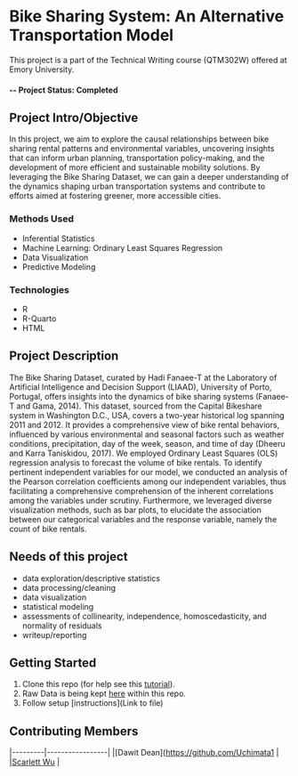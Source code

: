 # Bike Sharing System: An Alternative Transportation Model
This project is a part of the Technical Writing course (QTM302W) offered at Emory University. 


#### -- Project Status: Completed


## Project Intro/Objective
In this project, we aim to explore the causal relationships between bike sharing rental patterns and environmental variables, uncovering insights that can inform urban planning, transportation policy-making, and the development of more efficient and sustainable mobility solutions. By leveraging the Bike Sharing Dataset, we can gain a deeper understanding of the dynamics shaping urban transportation systems and contribute to efforts aimed at fostering greener, more accessible cities.


### Methods Used
* Inferential Statistics
* Machine Learning: Ordinary Least Squares Regression 
* Data Visualization
* Predictive Modeling


### Technologies
* R 
* R-Quarto
* HTML




## Project Description
The Bike Sharing Dataset, curated by Hadi Fanaee-T at the Laboratory of Artificial Intelligence and Decision Support (LIAAD), University of Porto, Portugal, offers insights into the dynamics of bike sharing systems (Fanaee-T and Gama, 2014). This dataset, sourced from the Capital Bikeshare system in Washington D.C., USA, covers a two-year historical log spanning 2011 and 2012. It provides a comprehensive view of bike rental behaviors, influenced by various environmental and seasonal factors such as weather conditions, precipitation, day of the week, season, and time of day (Dheeru and Karra Taniskidou, 2017).
We employed Ordinary Least Squares (OLS) regression analysis to forecast the volume of bike rentals. To identify pertinent independent variables for our model, we conducted an analysis of the Pearson correlation coefficients among our independent variables, thus facilitating a comprehensive comprehension of the inherent correlations among the variables under scrutiny. Furthermore, we leveraged diverse visualization methods, such as bar plots, to elucidate the association between our categorical variables and the response variable, namely the count of bike rentals.


## Needs of this project
- data exploration/descriptive statistics
- data processing/cleaning
- data visualization
- statistical modeling
- assessments of collinearity, independence, homoscedasticity, and normality of residuals
- writeup/reporting


## Getting Started


1. Clone this repo (for help see this [tutorial](https://help.github.com/articles/cloning-a-repository/)).
2. Raw Data is being kept [here](bike_sharing/EDA_project/data/hour.csv) within this repo.
3. Follow setup [instructions](Link to file)


## Contributing Members
|---------|-----------------|
|[Dawit Dean](https://github.com/Uchimata1  |
|[Scarlett Wu](https://github.com/Scarlett1024) |
